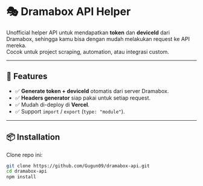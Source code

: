 # 🎭 Dramabox API Helper

Unofficial helper API untuk mendapatkan **token** dan **deviceId** dari Dramabox, sehingga kamu bisa dengan mudah melakukan request ke API mereka.  
Cocok untuk project scraping, automation, atau integrasi custom.

---

## 🚀 Features
- ✅ **Generate token + deviceId** otomatis dari server Dramabox.
- ✅ **Headers generator** siap pakai untuk setiap request.
- ✅ Mudah di-deploy di **Vercel**.
- ✅ Support `import` / `export` (`type: "module"`).

---

## 📦 Installation

Clone repo ini:

```bash
git clone https://github.com/Gugun09/dramabox-api.git
cd dramabox-api
npm install
